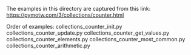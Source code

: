 The examples in this directory are captured from this link: https://pymotw.com/3/collections/counter.html

Order of examples:
collections_counter_init.py
collections_counter_update.py
collections_counter_get_values.py
collections_counter_elements.py
collections_counter_most_common.py
collections_counter_arithmetic.py
